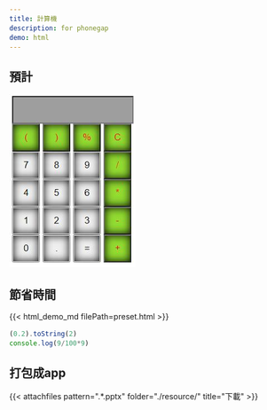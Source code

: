 ```yaml
---
title: 計算機
description: for phonegap
demo: html
---
```


## 預計

![](0000.jpg)
## 節省時間
{{<  html_demo_md filePath=preset.html  >}}

```js
(0.2).toString(2)
console.log(9/100*9)
```

## 打包成app

{{< attachfiles pattern=".*\.pptx" folder="./resource/" title="下載" >}}